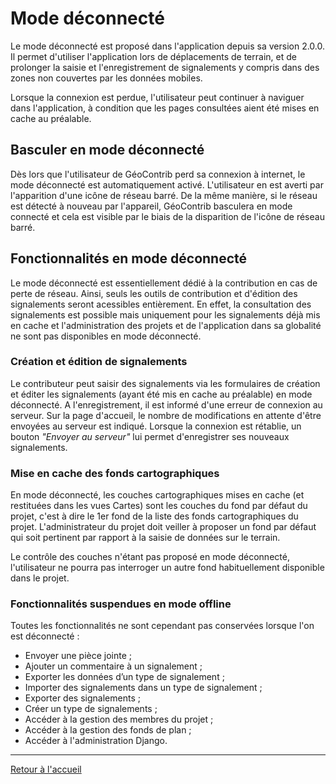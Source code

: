 # Mode déconnecté

Le mode déconnecté est proposé dans l'application depuis sa version 2.0.0. Il permet d'utiliser l'application lors de déplacements de terrain, et de prolonger la saisie et l'enregistrement de signalements y compris dans des zones non couvertes par les données mobiles.

Lorsque la connexion est perdue, l'utilisateur peut continuer à naviguer dans l'application, à condition que les pages consultées aient été mises en cache au préalable.

## Basculer en mode déconnecté

Dès lors que l'utilisateur de GéoContrib perd sa connexion à internet, le mode déconnecté est automatiquement activé. L'utilisateur en est averti par l'apparition d'une icône de réseau barré. De la même manière, si le réseau est détecté à nouveau par l'appareil, GéoContrib basculera en mode connecté et cela est visible par le biais de la disparition de l'icône de réseau barré.

## Fonctionnalités en mode déconnecté

Le mode déconnecté est essentiellement dédié à la contribution en cas de perte de réseau. Ainsi, seuls les outils de contribution et d'édition des signalements seront acessibles entièrement. En effet, la consultation des signalements est possible mais uniquement pour les signalements déjà mis en cache et l'administration des projets et de l'application dans sa globalité ne sont pas disponibles en mode déconnecté.

### Création et édition de signalements

Le contributeur peut saisir des signalements via les formulaires de création et éditer les signalements (ayant été mis en cache au préalable) en mode déconnecté. A l'enregistrement, il est informé d'une erreur de connexion au serveur. Sur la page d'accueil, le nombre de modifications en attente d'être envoyées au serveur est indiqué. Lorsque la connexion est rétablie, un bouton _"Envoyer au serveur"_ lui permet d'enregistrer ses nouveaux signalements.

### Mise en cache des fonds cartographiques

En mode déconnecté, les couches cartographiques mises en cache (et restituées dans les vues Cartes) sont les couches du fond par défaut du projet, c'est à dire le 1er fond de la liste des fonds cartographiques du projet.
L'administrateur du projet doit veiller à proposer un fond par défaut qui soit pertinent par rapport à la saisie de données sur le terrain.

Le contrôle des couches n'étant pas proposé en mode déconnecté, l'utilisateur ne pourra pas interroger un autre fond habituellement disponible dans le projet.

### Fonctionnalités suspendues en mode offline

Toutes les fonctionnalités ne sont cependant pas conservées lorsque l'on est déconnecté :

* Envoyer une pièce jointe ;
* Ajouter un commentaire à un signalement ;
* Exporter les données d’un type de signalement ;
* Importer des signalements dans un type de signalement ;
* Exporter des signalements ;
* Créer un type de signalements ;
* Accéder à la gestion des membres du projet ;
* Accéder à la gestion des fonds de plan ;
* Accéder à l'administration Django.

---

[Retour à l'accueil](<index.md>)
